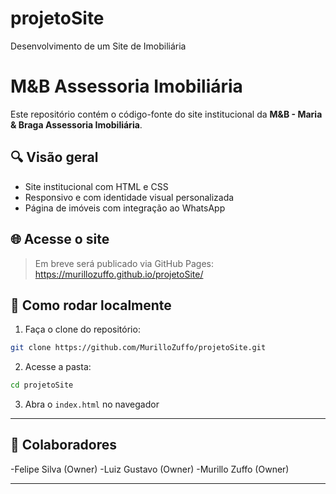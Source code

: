 # projetoSite
Desenvolvimento de um Site de Imobiliária

# M&B Assessoria Imobiliária

Este repositório contém o código-fonte do site institucional da **M&B - Maria & Braga Assessoria Imobiliária**.

## 🔍 Visão geral

- Site institucional com HTML e CSS
- Responsivo e com identidade visual personalizada
- Página de imóveis com integração ao WhatsApp

## 🌐 Acesse o site

> Em breve será publicado via GitHub Pages:
> https://murillozuffo.github.io/projetoSite/

## 🚀 Como rodar localmente

1. Faça o clone do repositório:
```bash
git clone https://github.com/MurilloZuffo/projetoSite.git
```

2. Acesse a pasta:
```bash
cd projetoSite
```

3. Abra o `index.html` no navegador

---

## 🤝 Colaboradores

-Felipe Silva (Owner)
-Luiz Gustavo (Owner)
-Murillo Zuffo (Owner)


---